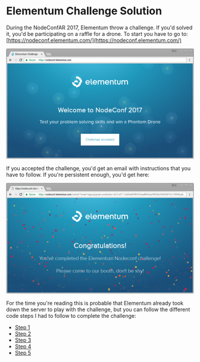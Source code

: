 # Elementum Challenge Solution

During the NodeConfAR 2017, Elementum throw a challenge. If you'd solved it, you'd be participating on a raffle for a drone. To start you have to go to: [https://nodeconf.elementum.com/](https://nodeconf.elementum.com/)

![Elementum Challenge Home](step-0.png)

If you accepted the challenge, you'd get an email with instructions that you have to follow. If you're persistent enough, you'd get here:

![Elementum Challenge End](step-last.png)

For the time you're reading this is probable that Elementum already took down the server to play with the challenge, but you can follow the different code steps I had to follow to complete the challenge:

* [Step 1](step-1.js)
* [Step 2](step-2.js)
* [Step 3](step-3.js)
* [Step 4](step-4.js)
* [Step 5](step-5.js)
